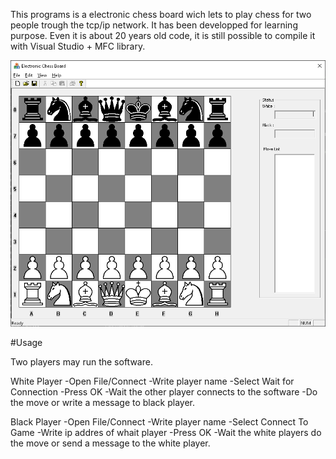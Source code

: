 This programs is a electronic chess board wich lets to play chess for two people trough the tcp/ip network.
It has been developped for learning purpose. Even it is about 20 years old code, it is still possible to compile it with Visual Studio + MFC library.

![Screenshot for the program](res/screenshot.png)

#Usage

Two players may run the software.

White Player
-Open File/Connect
-Write player name
-Select Wait for Connection
-Press OK
-Wait the other player connects to the software
-Do the move or write a message to black player.

Black Player
-Open File/Connect
-Write player name
-Select Connect To Game
-Write ip addres of whait player
-Press OK
-Wait the white players do the move or send a message to the white player.
